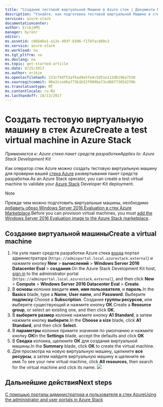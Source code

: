 ```yaml
---
title: "Создание тестовой виртуальной Машине в Azure стек | Документы Microsoft"
description: "Узнайте, как подготовка тестовой виртуальной Машине в стеке Azure как оператор облака."
services: azure-stack
documentationcenter: 
author: ErikjeMS
manager: byronr
editor: 
ms.assetid: c86646e1-a12e-493f-b396-f17bfacd60c2
ms.service: azure-stack
ms.workload: na
ms.tgt_pltfrm: na
ms.devlang: na
ms.topic: get-started-article
ms.date: 9/25/2017
ms.author: erikje
ms.openlocfilehash: 233cf4df53af6a49e5fe4c5d51e112d8196a7530
ms.sourcegitcommit: 90e2cced6a773b1b52f999ba73cd8877305d270b
ms.translationtype: MT
ms.contentlocale: ru-RU
ms.lasthandoff: 10/13/2017
---
```

# <a name="create-a-test-virtual-machine-in-azure-stack"></a><span data-ttu-id="d78b5-103">Создать тестовую виртуальную машину в стек Azure</span><span class="sxs-lookup"><span data-stu-id="d78b5-103">Create a test virtual machine in Azure Stack</span></span>

<span data-ttu-id="d78b5-104">*Применяется к: Azure стека пакет средств разработки*</span><span class="sxs-lookup"><span data-stu-id="d78b5-104">*Applies to: Azure Stack Development Kit*</span></span>

<span data-ttu-id="d78b5-105">Как оператор стек Azure можно создать тестовую виртуальную машину для проверки вашей [стека Azure](azure-stack-poc.md) развертывания пакет средств разработки.</span><span class="sxs-lookup"><span data-stu-id="d78b5-105">As an Azure Stack operator, you can create a test virtual machine to validate your [Azure Stack](azure-stack-poc.md) Developer Kit deployment.</span></span>

> [!NOTE]
> <span data-ttu-id="d78b5-106">Прежде чем можно подготовить виртуальные машины, необходимо [добавить образ Windows Server 2016 Evaluation в стек Azure Marketplace](azure-stack-add-default-image.md).</span><span class="sxs-lookup"><span data-stu-id="d78b5-106">Before you can provision virtual machines, you must [add the Windows Server 2016 Evaluation image to the Azure Stack marketplace](azure-stack-add-default-image.md).</span></span>
> 
> 

## <a name="create-a-virtual-machine"></a><span data-ttu-id="d78b5-107">Создание виртуальной машины</span><span class="sxs-lookup"><span data-stu-id="d78b5-107">Create a virtual machine</span></span>
1. <span data-ttu-id="d78b5-108">На узле пакет средств разработки Azure стека [входа](azure-stack-connect-azure-stack.md) портал администратора (`https://adminportal.local.azurestack.external`) и нажмите кнопку **New** > **вычислений**  >  **Windows Server 2016 Datacenter Eval** > **создания**.</span><span class="sxs-lookup"><span data-stu-id="d78b5-108">On the Azure Stack Development Kit host, [sign in](azure-stack-connect-azure-stack.md) to the administrator portal (`https://adminportal.local.azurestack.external`), and then click **New** > **Compute** > **Windows Server 2016 Datacenter Eval** > **Create**.</span></span>  
2. <span data-ttu-id="d78b5-109">В **основы** колонке введите **имя**, **имя пользователя**, и **пароль**.</span><span class="sxs-lookup"><span data-stu-id="d78b5-109">In the **Basics** blade, type a **Name**, **User name**, and **Password**.</span></span> <span data-ttu-id="d78b5-110">Выберите **подписку**.</span><span class="sxs-lookup"><span data-stu-id="d78b5-110">Choose a **Subscription**.</span></span> <span data-ttu-id="d78b5-111">Создание **группы ресурсов**, или выберите существующий и нажмите кнопку **ОК**.</span><span class="sxs-lookup"><span data-stu-id="d78b5-111">Create a **Resource group**, or select an existing one, and then click **OK**.</span></span>  
3. <span data-ttu-id="d78b5-112">В **выберите размер** колонке нажмите кнопку **A1 Standard**, а затем нажмите кнопку **выберите**.</span><span class="sxs-lookup"><span data-stu-id="d78b5-112">In the **Choose a size** blade, click **A1 Standard**, and then click **Select**.</span></span>  
4. <span data-ttu-id="d78b5-113">В **параметры** колонке примите значения по умолчанию и нажмите кнопку **ОК**</span><span class="sxs-lookup"><span data-stu-id="d78b5-113">In the **Settings** blade, accept the defaults and click **OK**</span></span>
5. <span data-ttu-id="d78b5-114">В **Сводка** колонка, щелкните **ОК** для создания виртуальной машины.</span><span class="sxs-lookup"><span data-stu-id="d78b5-114">In the **Summary** blade, click **OK** to create the virtual machine.</span></span>  
6. <span data-ttu-id="d78b5-115">Для просмотра на новую виртуальную машину, щелкните **все ресурсы**, а затем найдите виртуальную машину и щелкните ее имя.</span><span class="sxs-lookup"><span data-stu-id="d78b5-115">To see your new virtual machine, click **All resources**, then search for the virtual machine and click its name.</span></span>
    ![](media/azure-stack-provision-vm/image06.png)


## <a name="next-steps"></a><span data-ttu-id="d78b5-116">Дальнейшие действия</span><span class="sxs-lookup"><span data-stu-id="d78b5-116">Next steps</span></span>
[<span data-ttu-id="d78b5-117">С помощью порталы администратора и пользователя в стек Azure</span><span class="sxs-lookup"><span data-stu-id="d78b5-117">Using the administrator and user portals in Azure Stack</span></span>](azure-stack-manage-portals.md)
